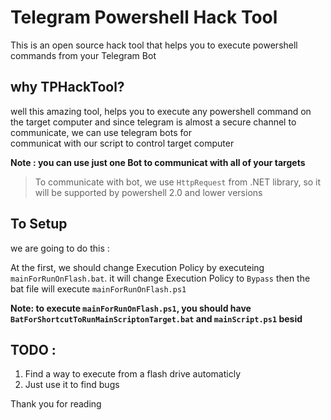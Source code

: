 # Telegram Powershell Hack Tool
This is an open source hack tool that helps you to execute powershell commands from your Telegram Bot
## why TPHackTool?
well this amazing tool, helps you to execute any powershell command on the target computer and since telegram is almost a secure channel to communicate, we can use telegram bots for 	
communicat with our script to control target computer


**Note : you can use just one Bot to communicat with all of your targets**


> To communicate with bot, we use `HttpRequest` from .NET library, so it will be supported by powershell 2.0 and lower versions



## To Setup


we are going to do this :

At the first, we should change Execution Policy by executeing `mainForRunOnFlash.bat`. it will change Execution Policy to `Bypass`
then the bat file will execute `mainForRunOnFlash.ps1`



**Note: to execute  `mainForRunOnFlash.ps1`, you should have `BatForShortcutToRunMainScriptonTarget.bat` and `mainScript.ps1` besid**


## TODO :

1.  Find a way to execute from a flash drive automaticly
2.  Just use it to find bugs


Thank you for reading
